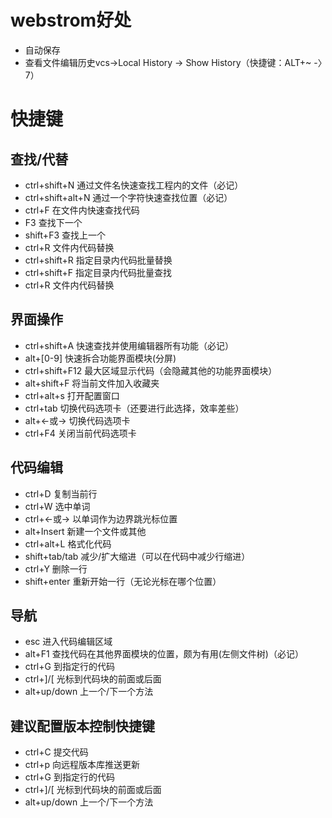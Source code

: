 # webstrom好处
* 自动保存
* 查看文件编辑历史vcs->Local History -> Show History（快捷键：ALT+~ -〉7）

# 快捷键
## 查找/代替
* ctrl+shift+N	通过文件名快速查找工程内的文件（必记）
* ctrl+shift+alt+N	通过一个字符快速查找位置（必记）
* ctrl+F 在文件内快速查找代码
* F3 查找下一个
* shift+F3	查找上一个
* ctrl+R 文件内代码替换
* ctrl+shift+R 指定目录内代码批量替换
* ctrl+shift+F 指定目录内代码批量查找
* ctrl+R 文件内代码替换
## 界面操作
* ctrl+shift+A	快速查找并使用编辑器所有功能（必记）
* alt+[0-9]	快速拆合功能界面模块(分屏)
* ctrl+shift+F12	最大区域显示代码（会隐藏其他的功能界面模块）
* alt+shift+F	将当前文件加入收藏夹
* ctrl+alt+s	打开配置窗口
* ctrl+tab	切换代码选项卡（还要进行此选择，效率差些）
* alt+<-或->	切换代码选项卡
* ctrl+F4	关闭当前代码选项卡
## 代码编辑
* ctrl+D	复制当前行
* ctrl+W	选中单词
* ctrl+<-或->	以单词作为边界跳光标位置
* alt+Insert	新建一个文件或其他
* ctrl+alt+L	格式化代码
* shift+tab/tab	减少/扩大缩进（可以在代码中减少行缩进）
* ctrl+Y	删除一行
* shift+enter	重新开始一行（无论光标在哪个位置）
## 导航
* esc	进入代码编辑区域
* alt+F1	查找代码在其他界面模块的位置，颇为有用(左侧文件树)（必记）
* ctrl+G	到指定行的代码
* ctrl+]/[	光标到代码块的前面或后面
* alt+up/down	上一个/下一个方法
## 建议配置版本控制快捷键
* ctrl+C	提交代码
* ctrl+p	向远程版本库推送更新
* ctrl+G	到指定行的代码
* ctrl+]/[	光标到代码块的前面或后面
* alt+up/down	上一个/下一个方法
